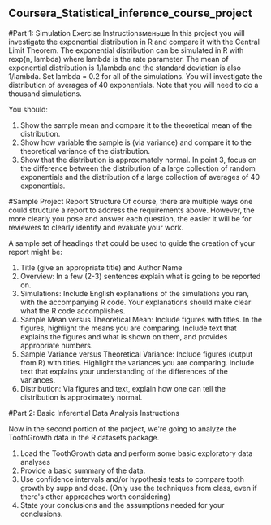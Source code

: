 ## Coursera_Statistical_inference_course_project

#Part 1: Simulation Exercise Instructionsменьше 
In this project you will investigate the exponential distribution in R and compare it with the Central Limit Theorem. The exponential distribution can be simulated in R with rexp(n, lambda) where lambda is the rate parameter. The mean of exponential distribution is 1/lambda and the standard deviation is also 1/lambda. Set lambda = 0.2 for all of the simulations. You will investigate the distribution of averages of 40 exponentials. Note that you will need to do a thousand simulations.

You should:
1. Show the sample mean and compare it to the theoretical mean of the distribution.
2. Show how variable the sample is (via variance) and compare it to the theoretical variance of the distribution.
3. Show that the distribution is approximately normal.
In point 3, focus on the difference between the distribution of a large collection of random exponentials and the distribution of a large collection of averages of 40 exponentials.

#Sample Project Report Structure
Of course, there are multiple ways one could structure a report to address the requirements above. However, the more clearly you pose and answer each question, the easier it will be for reviewers to clearly identify and evaluate your work.

A sample set of headings that could be used to guide the creation of your report might be:

1. Title (give an appropriate title) and Author Name
2. Overview: In a few (2-3) sentences explain what is going to be reported on.
3. Simulations: Include English explanations of the simulations you ran, with the accompanying R code. Your explanations should make clear what the R code accomplishes.
4. Sample Mean versus Theoretical Mean: Include figures with titles. In the figures, highlight the means you are comparing. Include text that explains the figures and what is shown on them, and provides appropriate numbers.
5. Sample Variance versus Theoretical Variance: Include figures (output from R) with titles. Highlight the variances you are comparing. Include text that explains your understanding of the differences of the variances.
6. Distribution: Via figures and text, explain how one can tell the distribution is approximately normal.

#Part 2: Basic Inferential Data Analysis Instructions

Now in the second portion of the project, we're going to analyze the ToothGrowth data in the R datasets package.

1. Load the ToothGrowth data and perform some basic exploratory data analyses
2. Provide a basic summary of the data.
3. Use confidence intervals and/or hypothesis tests to compare tooth growth by supp and dose. (Only use the techniques from class, even if there's other approaches worth considering)
4. State your conclusions and the assumptions needed for your conclusions.
